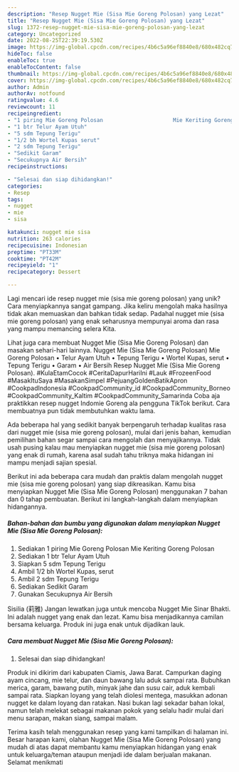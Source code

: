 ```yaml
---
description: "Resep Nugget Mie (Sisa Mie Goreng Polosan) yang Lezat"
title: "Resep Nugget Mie (Sisa Mie Goreng Polosan) yang Lezat"
slug: 1372-resep-nugget-mie-sisa-mie-goreng-polosan-yang-lezat
category: Uncategorized
date: 2022-08-25T22:39:19.530Z
image: https://img-global.cpcdn.com/recipes/4b6c5a96ef8840e8/680x482cq70/nugget-mie-sisa-mie-goreng-polosan-foto-resep-utama.jpg
hideToc: false
enableToc: true
enableTocContent: false
thumbnail: https://img-global.cpcdn.com/recipes/4b6c5a96ef8840e8/680x482cq70/nugget-mie-sisa-mie-goreng-polosan-foto-resep-utama.jpg
cover: https://img-global.cpcdn.com/recipes/4b6c5a96ef8840e8/680x482cq70/nugget-mie-sisa-mie-goreng-polosan-foto-resep-utama.jpg
author: Admin
authorAv: notfound
ratingvalue: 4.6
reviewcount: 11
recipeingredient:
- "1 piring Mie Goreng Polosan                      Mie Keriting Goreng Polosan"
- "1 btr Telur Ayam Utuh"
- "5 sdm Tepung Terigu"
- "1/2 bh Wortel Kupas serut"
- "2 sdm Tepung Terigu"
- "Sedikit Garam"
- "Secukupnya Air Bersih"
recipeinstructions:

- "Selesai dan siap dihidangkan!"
categories:
- Resep
tags:
- nugget
- mie
- sisa

katakunci: nugget mie sisa 
nutrition: 263 calories
recipecuisine: Indonesian
preptime: "PT33M"
cooktime: "PT42M"
recipeyield: "1"
recipecategory: Dessert

---
```





Lagi mencari ide resep nugget mie (sisa mie goreng polosan) yang unik? Cara menyiapkannya sangat gampang. Jika keliru mengolah maka hasilnya tidak akan memuaskan dan bahkan tidak sedap. Padahal nugget mie (sisa mie goreng polosan) yang enak seharusnya mempunyai aroma dan rasa yang mampu memancing selera Kita.





Lihat juga cara membuat Nugget Mie (Sisa Mie Goreng Polosan) dan masakan sehari-hari lainnya. Nugget Mie (Sisa Mie Goreng Polosan) Mie Goreng Polosan • Telur Ayam Utuh • Tepung Terigu • Wortel Kupas, serut • Tepung Terigu • Garam • Air Bersih Resep Nugget Mie (Sisa Mie Goreng Polosan). #KulaEtamCocok #CeritaDapurHariIni #Lauk #FrozeenFood #MasakItuSaya #MasakanSimpel #PejuangGoldenBatikApron #CookpadIndonesia #CookpadCommunity_id #CookpadCommunity_Borneo #CookpadCommunity_Kaltim #CookpadCommunity_Samarinda Coba aja praktikkan resep nugget Indomie Goreng ala pengguna TikTok berikut. Cara membuatnya pun tidak membutuhkan waktu lama.

Ada beberapa hal yang sedikit banyak berpengaruh terhadap kualitas rasa dari nugget mie (sisa mie goreng polosan), mulai dari jenis bahan, kemudian pemilihan bahan segar sampai cara mengolah dan menyajikannya. Tidak usah pusing kalau mau menyiapkan nugget mie (sisa mie goreng polosan) yang enak di rumah, karena asal sudah tahu triknya maka hidangan ini mampu menjadi sajian spesial.






Berikut ini ada beberapa cara mudah dan praktis dalam mengolah nugget mie (sisa mie goreng polosan) yang siap dikreasikan. Kamu bisa menyiapkan Nugget Mie (Sisa Mie Goreng Polosan) menggunakan 7 bahan dan 0 tahap pembuatan. Berikut ini langkah-langkah dalam menyiapkan hidangannya.

<!--inarticleads1-->

##### Bahan-bahan dan bumbu yang digunakan dalam menyiapkan Nugget Mie (Sisa Mie Goreng Polosan):

1. Sediakan 1 piring Mie Goreng Polosan                      Mie Keriting Goreng Polosan
1. Sediakan 1 btr Telur Ayam Utuh
1. Siapkan 5 sdm Tepung Terigu
1. Ambil 1/2 bh Wortel Kupas, serut
1. Ambil 2 sdm Tepung Terigu
1. Sediakan Sedikit Garam
1. Gunakan Secukupnya Air Bersih


Sisilia (莉雅) Jangan lewatkan juga untuk mencoba Nugget Mie Sinar Bhakti. Ini adalah nugget yang enak dan lezat. Kamu bisa menjadikannya camilan bersama keluarga. Produk ini juga enak untuk dijadikan lauk. 

<!--inarticleads2-->

##### Cara membuat Nugget Mie (Sisa Mie Goreng Polosan):


1. Selesai dan siap dihidangkan!

Produk ini dikirim dari kabupaten Ciamis, Jawa Barat. Campurkan daging ayam cincang, mie telur, dan daun bawang lalu aduk sampai rata. Bubuhkan merica, garam, bawang putih, minyak jahe dan susu cair, aduk kembali sampai rata. Siapkan loyang yang telah diolesi mentega, masukkan adonan nugget ke dalam loyang dan ratakan. Nasi bukan lagi sekadar bahan lokal, namun telah melekat sebagai makanan pokok yang selalu hadir mulai dari menu sarapan, makan siang, sampai malam. 

Terima kasih telah menggunakan resep yang kami tampilkan di halaman ini. Besar harapan kami, olahan Nugget Mie (Sisa Mie Goreng Polosan) yang mudah di atas dapat membantu kamu menyiapkan hidangan yang enak untuk keluarga/teman ataupun menjadi ide dalam berjualan makanan. Selamat menikmati
